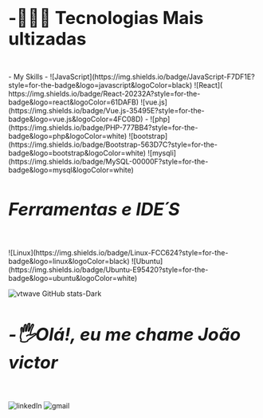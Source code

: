   <h4 style="font-size:35px;">-👨🏽‍💻 Tecnologias Mais ultizadas</h4>
- My Skills
- ![JavaScript](https://img.shields.io/badge/JavaScript-F7DF1E?style=for-the-badge&logo=javascript&logoColor=black)
  ![React](	https://img.shields.io/badge/React-20232A?style=for-the-badge&logo=react&logoColor=61DAFB)
 ![vue.js](https://img.shields.io/badge/Vue.js-35495E?style=for-the-badge&logo=vue.js&logoColor=4FC08D)
- ![php](https://img.shields.io/badge/PHP-777BB4?style=for-the-badge&logo=php&logoColor=white)  ![bootstrap](https://img.shields.io/badge/Bootstrap-563D7C?style=for-the-badge&logo=bootstrap&logoColor=white)  ![mysqli](https://img.shields.io/badge/MySQL-00000F?style=for-the-badge&logo=mysql&logoColor=white)

<h5 style="font-size:35px;">Ferramentas e IDE´S</h5>
![Linux](https://img.shields.io/badge/Linux-FCC624?style=for-the-badge&logo=linux&logoColor=black)
![Ubuntu](https://img.shields.io/badge/Ubuntu-E95420?style=for-the-badge&logo=ubuntu&logoColor=white)


  
 ![vtwave GitHub stats-Dark](https://github-readme-stats.vercel.app/api?username=joaovrmoura&show_icons=true&theme=dark#gh-dark-mode-only)

<h5 style="font-size:35px;">-🖐Olá!, eu me chame João victor</h5>

![linkedIn](https://img.shields.io/badge/LinkedIn-0077B5?style=for-the-badge&logo=linkedin&logoColor=white) 
![gmail](https://img.shields.io/badge/Gmail-D14836?style=for-the-badge&logo=gmail&logoColor=white)

